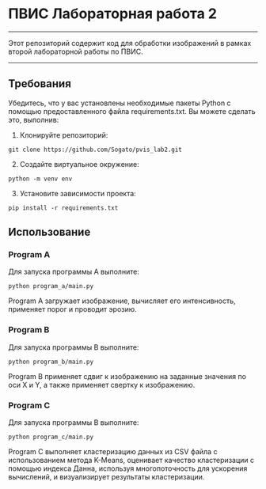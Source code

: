 # ПВИС Лабораторная работа 2

---
Этот репозиторий содержит код для обработки изображений в рамках второй лабораторной работы по ПВИС.

---

## Требования
Убедитесь, что у вас установлены необходимые пакеты Python с помощью предоставленного файла requirements.txt. Вы можете сделать это, выполнив:
1. Клонируйте репозиторий:
```
git clone https://github.com/Sogato/pvis_lab2.git
```
2. Создайте виртуальное окружение:
```
python -m venv env
```
3. Установите зависимости проекта:
```
pip install -r requirements.txt
```

## Использование
### Program A
Для запуска программы А выполните:
```
python program_a/main.py
```
Program A загружает изображение, вычисляет его интенсивность, применяет порог и проводит эрозию.
### Program B
Для запуска программы B выполните:
```
python program_b/main.py
```
Program B применяет сдвиг к изображению на заданные значения по оси X и Y, а также применяет свертку к изображению.
### Program C
Для запуска программы B выполните:
```
python program_c/main.py
```
Program C выполняет кластеризацию данных из CSV файла с использованием метода K-Means, 
оценивает качество кластеризации с помощью индекса Данна, используя многопоточность для ускорения вычислений, 
и визуализирует результаты кластеризации.
